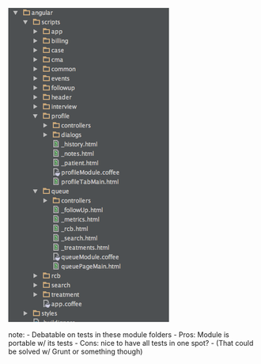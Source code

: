 ![layout](/img/practices-1.png)

note:
    - Debatable on tests in these module folders
    - Pros: Module is portable w/ its tests
    - Cons: nice to have all tests in one spot?
    - (That could be solved w/ Grunt or something though)
